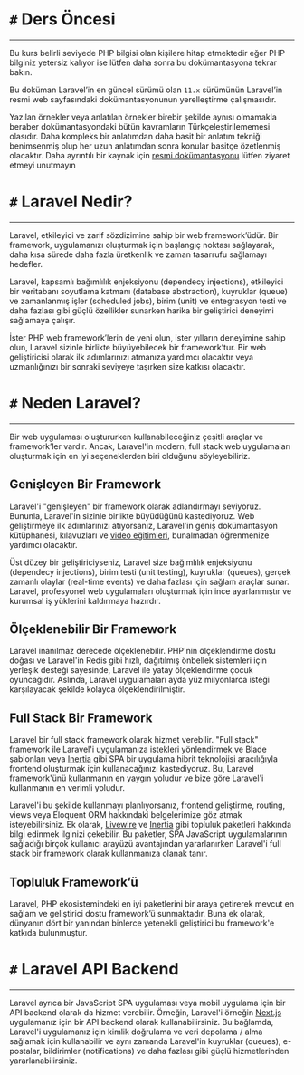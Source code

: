 # `#` Ders Öncesi

---

Bu kurs belirli seviyede PHP bilgisi olan kişilere hitap etmektedir eğer PHP bilginiz yetersiz kalıyor ise lütfen daha sonra bu dokümantasyona tekrar bakın.

Bu doküman Laravel’in en güncel sürümü olan `11.x` sürümünün Laravel’in resmi web sayfasındaki dokümantasyonunun yerelleştirme çalışmasıdır. 

Yazılan örnekler veya anlatılan örnekler birebir şekilde aynısı olmamakla beraber dokümantasyondaki bütün kavramların Türkçeleştirilememesi olasıdır. Daha kompleks bir anlatımdan daha basit bir anlatım tekniği benimsenmiş olup her uzun anlatımdan sonra konular basitçe özetlenmiş olacaktır. Daha ayrıntılı bir kaynak için [resmi dokümantasyonu](https://laravel.com/docs/11.x) lütfen ziyaret etmeyi unutmayın

# `#` Laravel Nedir?

---

Laravel, etkileyici ve zarif sözdizimine sahip bir web framework’üdür. Bir framework, uygulamanızı oluşturmak için başlangıç noktası sağlayarak, daha kısa sürede daha fazla üretkenlik ve zaman tasarrufu sağlamayı hedefler.

Laravel, kapsamlı bağımlılık enjeksiyonu (dependecy injections), etkileyici bir veritabanı soyutlama katmanı (database abstraction), kuyruklar (queue) ve zamanlanmış işler (scheduled jobs), birim (unit) ve entegrasyon testi ve daha fazlası gibi güçlü özellikler sunarken harika bir geliştirici deneyimi sağlamaya çalışır.

İster PHP web framework’lerin de yeni olun, ister yılların deneyimine sahip olun, Laravel sizinle birlikte büyüyebilecek bir framework’tur. Bir web geliştiricisi olarak ilk adımlarınızı atmanıza yardımcı olacaktır veya uzmanlığınızı bir sonraki seviyeye taşırken size katkısı olacaktır.

# `#` Neden Laravel?

---

Bir web uygulaması oluştururken kullanabileceğiniz çeşitli araçlar ve framework’ler vardır. Ancak, Laravel'in modern, full stack web uygulamaları oluşturmak için en iyi seçeneklerden biri olduğunu söyleyebiliriz.

## Genişleyen Bir Framework

Laravel'i "genişleyen" bir framework olarak adlandırmayı seviyoruz. Bununla, Laravel'in sizinle birlikte büyüdüğünü kastediyoruz. Web geliştirmeye ilk adımlarınızı atıyorsanız, Laravel'in geniş dokümantasyon kütüphanesi, kılavuzları ve [video eğitimleri](https://laracasts.com/), bunalmadan öğrenmenize yardımcı olacaktır.

Üst düzey bir geliştiriciyseniz, Laravel size bağımlılık enjeksiyonu (dependecy injections), birim testi (unit testing), kuyruklar (queues), gerçek zamanlı olaylar (real-time events) ve daha fazlası için sağlam araçlar sunar. Laravel, profesyonel web uygulamaları oluşturmak için ince ayarlanmıştır ve kurumsal iş yüklerini kaldırmaya hazırdır.

## Ölçeklenebilir Bir Framework

Laravel inanılmaz derecede ölçeklenebilir. PHP'nin ölçeklendirme dostu doğası ve Laravel'in Redis gibi hızlı, dağıtılmış önbellek sistemleri için yerleşik desteği sayesinde, Laravel ile yatay ölçeklendirme çocuk oyuncağıdır. Aslında, Laravel uygulamaları ayda yüz milyonlarca isteği karşılayacak şekilde kolayca ölçeklendirilmiştir.

## Full Stack Bir Framework

Laravel bir full stack framework olarak hizmet verebilir. "Full stack" framework ile Laravel'i uygulamanıza istekleri yönlendirmek ve Blade şablonları veya [Inertia](https://inertiajs.com/) gibi SPA bir uygulama hibrit teknolojisi aracılığıyla frontend oluşturmak için kullanacağınızı kastediyoruz. Bu, Laravel framework'ünü kullanmanın en yaygın yoludur ve bize göre Laravel'i kullanmanın en verimli yoludur.

Laravel'i bu şekilde kullanmayı planlıyorsanız, frontend geliştirme, routing, views veya Eloquent ORM hakkındaki belgelerimize göz atmak isteyebilirsiniz. Ek olarak, [Livewire](https://livewire.laravel.com/) ve [Inertia](https://inertiajs.com/) gibi topluluk paketleri hakkında bilgi edinmek ilginizi çekebilir. Bu paketler, SPA JavaScript uygulamalarının sağladığı birçok kullanıcı arayüzü avantajından yararlanırken Laravel'i full stack bir framework olarak kullanmanıza olanak tanır.

## Topluluk Framework’ü

Laravel, PHP ekosistemindeki en iyi paketlerini bir araya getirerek mevcut en sağlam ve geliştirici dostu framework’ü sunmaktadır. Buna ek olarak, dünyanın dört bir yanından binlerce yetenekli geliştirici bu framework'e katkıda bulunmuştur.

# `#` Laravel API Backend

---

Laravel ayrıca bir JavaScript SPA uygulaması veya mobil uygulama için bir API backend olarak da hizmet verebilir. Örneğin, Laravel'i örneğin [Next.js](https://nextjs.org/) uygulamanız için bir API backend olarak kullanabilirsiniz. Bu bağlamda, Laravel'i uygulamanız için kimlik doğrulama ve veri depolama / alma sağlamak için kullanabilir ve aynı zamanda Laravel'in kuyruklar (queues), e-postalar, bildirimler (notifications) ve daha fazlası gibi güçlü hizmetlerinden yararlanabilirsiniz.